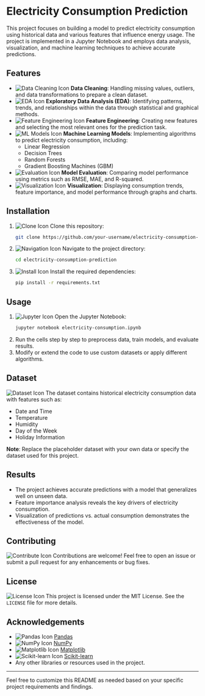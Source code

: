 # Electricity Consumption Prediction

This project focuses on building a model to predict electricity consumption using historical data and various features that influence energy usage. The project is implemented in a Jupyter Notebook and employs data analysis, visualization, and machine learning techniques to achieve accurate predictions.

## Features
- ![Data Cleaning Icon](icons/data-cleaning.png) **Data Cleaning**: Handling missing values, outliers, and data transformations to prepare a clean dataset.
- ![EDA Icon](icons/eda.png) **Exploratory Data Analysis (EDA)**: Identifying patterns, trends, and relationships within the data through statistical and graphical methods.
- ![Feature Engineering Icon](icons/feature-engineering.png) **Feature Engineering**: Creating new features and selecting the most relevant ones for the prediction task.
- ![ML Models Icon](icons/ml-models.png) **Machine Learning Models**: Implementing algorithms to predict electricity consumption, including:
  - Linear Regression
  - Decision Trees
  - Random Forests
  - Gradient Boosting Machines (GBM)
- ![Evaluation Icon](icons/evaluation.png) **Model Evaluation**: Comparing model performance using metrics such as RMSE, MAE, and R-squared.
- ![Visualization Icon](icons/visualization.png) **Visualization**: Displaying consumption trends, feature importance, and model performance through graphs and charts.

## Installation
1. ![Clone Icon](icons/clone.png) Clone this repository:
    ```bash
    git clone https://github.com/your-username/electricity-consumption-prediction.git
    ```
2. ![Navigation Icon](icons/navigation.png) Navigate to the project directory:
    ```bash
    cd electricity-consumption-prediction
    ```
3. ![Install Icon](icons/install.png) Install the required dependencies:
    ```bash
    pip install -r requirements.txt
    ```

## Usage
1. ![Jupyter Icon](icons/jupyter.png) Open the Jupyter Notebook:
    ```bash
    jupyter notebook electricity-consumption.ipynb
    ```
2. Run the cells step by step to preprocess data, train models, and evaluate results.
3. Modify or extend the code to use custom datasets or apply different algorithms.

## Dataset
![Dataset Icon](icons/dataset.png) The dataset contains historical electricity consumption data with features such as:
- Date and Time
- Temperature
- Humidity
- Day of the Week
- Holiday Information

**Note**: Replace the placeholder dataset with your own data or specify the dataset used for this project.

## Results
- The project achieves accurate predictions with a model that generalizes well on unseen data.
- Feature importance analysis reveals the key drivers of electricity consumption.
- Visualization of predictions vs. actual consumption demonstrates the effectiveness of the model.

## Contributing
![Contribute Icon](icons/contribute.png) Contributions are welcome! Feel free to open an issue or submit a pull request for any enhancements or bug fixes.

## License
![License Icon](icons/license.png) This project is licensed under the MIT License. See the `LICENSE` file for more details.

## Acknowledgements
- ![Pandas Icon](icons/pandas.png) [Pandas](https://pandas.pydata.org/)
- ![NumPy Icon](icons/numpy.png) [NumPy](https://numpy.org/)
- ![Matplotlib Icon](icons/matplotlib.png) [Matplotlib](https://matplotlib.org/)
- ![Scikit-learn Icon](icons/scikit-learn.png) [Scikit-learn](https://scikit-learn.org/)
- Any other libraries or resources used in the project.

---

Feel free to customize this README as needed based on your specific project requirements and findings.
